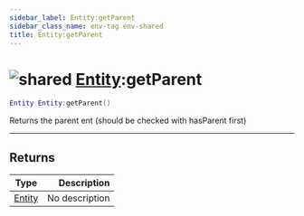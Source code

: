 ```yaml
---
sidebar_label: Entity:getParent
sidebar_class_name: env-tag env-shared
title: Entity:getParent
---
```


# <img src='/img/wiki/shared.png' alt='shared' data-tag='env-tag' /> [Entity](../entity/README.md):getParent

```lua
Entity Entity:getParent()
```

Returns the parent ent (should be checked with hasParent first)<br/>

-----------------
## Returns

| Type   | Description |
| ------ | ----------: |
| [Entity](../entity/README.md) | No description |
